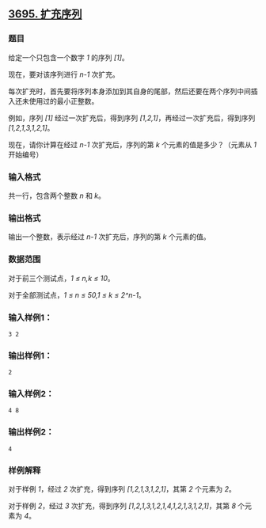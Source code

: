 ## [3695. 扩充序列](https://www.acwing.com/problem/content/3698/)

### 题目

给定一个只包含一个数字 *1* 的序列 *[1]*。

现在，要对该序列进行 *n-1* 次扩充。

每次扩充时，首先要将序列本身添加到其自身的尾部，然后还要在两个序列中间插入还未使用过的最小正整数。

例如，序列 *[1]* 经过一次扩充后，得到序列 *[1,2,1]*，再经过一次扩充后，得到序列 *[1,2,1,3,1,2,1]*。

现在，请你计算在经过 *n-1* 次扩充后，序列的第 *k* 个元素的值是多少？（元素从 *1* 开始编号）

### 输入格式

共一行，包含两个整数 *n* 和 *k*。

### 输出格式

输出一个整数，表示经过 *n-1* 次扩充后，序列的第 *k* 个元素的值。

### 数据范围

对于前三个测试点，*1 ≤ n,k ≤ 10*。

对于全部测试点，*1 ≤ n ≤ 50,1 ≤ k ≤ 2^n-1*。

### 输入样例1：

```
3 2
```

### 输出样例1：

```
2
```

### 输入样例2：

```
4 8
```

### 输出样例2：

```
4
```

### 样例解释

对于样例 *1*，经过 *2* 次扩充，得到序列 *[1,2,1,3,1,2,1]*，其第 *2* 个元素为 *2*。

对于样例 *2*，经过 *3* 次扩充，得到序列 *[1,2,1,3,1,2,1,4,1,2,1,3,1,2,1]*，其第 *8* 个元素为 *4*。
